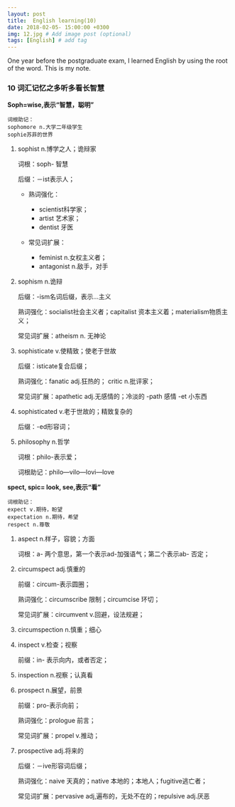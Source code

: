 ```yaml
---
layout: post
title:  English learning(10)
date: 2018-02-05- 15:00:00 +0300
img: 12.jpg # Add image post (optional)
tags: [English] # add tag
---
```


One year before the postgraduate exam, I learned English by using the root of the word. This is my note.

###	10 词汇记忆之多听多看长智慧

**Soph=wise,表示“智慧，聪明”**

	词根助记：
    sophomore n.大学二年级学生
	sophie苏菲的世界

1. sophist n.博学之人；诡辩家

	词根：soph- 智慧

	后缀：－ist表示人；

	- 熟词强化：

		- scientist科学家；
		- artist 艺术家；
		- dentist 牙医
	- 常见词扩展：

		- feminist n.女权主义者；
		- antagonist n.敌手，对手

2. sophism n.诡辩

	后缀：-ism名词后缀，表示…主义

	熟词强化：socialist社会主义者；capitalist 资本主义着；materialism物质主义；

	常见词扩展：atheism n. 无神论

3. sophisticate v.使精致；使老于世故

	后缀：isticate复合后缀；

	熟词强化：fanatic adj.狂热的； critic n.批评家；

	常见词扩展：apathetic adj.无感情的；冷淡的 -path 感情 -et 小东西

4. sophisticated v.老于世故的；精致复杂的

	后缀：-ed形容词；

5. philosophy n.哲学

	词根：philo-表示爱；

	词根助记：philo—vilo—lovi—love

**spect, spic= look, see,表示“看”**

	词根助记：
    expect v.期待，盼望
    expectation n.期待，希望
    respect n.尊敬

1. aspect n.样子，容貌；方面

	词根：a- 两个意思，第一个表示ad-加强语气；第二个表示ab- 否定；

2. circumspect adj.慎重的

	前缀：circum-表示圆圈；

	熟词强化：circumscribe 限制；circumcise 环切；

	常见词扩展：circumvent v.回避，设法规避；

3. circumspection n.慎重；细心

4. inspect v.检查；视察

	前缀：in- 表示向内，或者否定；

5. inspection n.视察；认真看

6. prospect n.展望，前景

	前缀：pro-表示向前；

	熟词强化：prologue 前言；

	常见词扩展：propel v.推动；

7. prospective adj.将来的

	后缀：－ive形容词后缀；

	熟词强化：naive 天真的；native 本地的；本地人；fugitive逃亡者；

	常见词扩展：pervasive adj,遍布的，无处不在的；repulsive adj.厌恶










